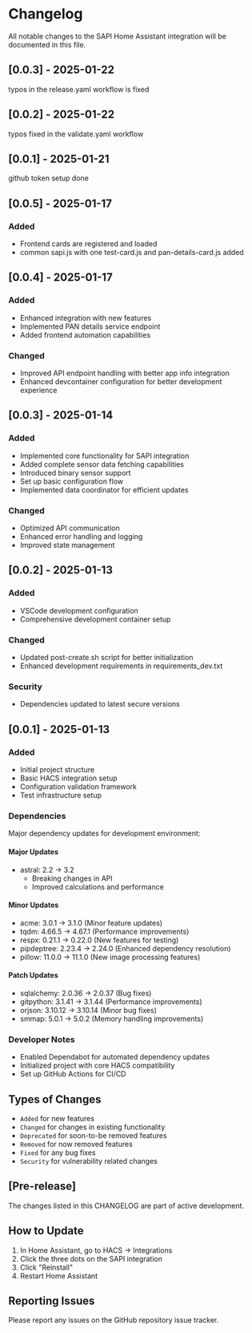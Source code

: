 <!-- markdownlint-disable MD024 -->
# Changelog

All notable changes to the SAPI Home Assistant integration will be documented in this file.

## [0.0.3] - 2025-01-22

typos in the release.yaml workflow is fixed

## [0.0.2] - 2025-01-22

typos fixed in the validate.yaml workflow

## [0.0.1] - 2025-01-21

github token setup done

## [0.0.5] - 2025-01-17

### Added

- Frontend cards are registered and loaded
- common sapi.js with one test-card.js and pan-details-card.js added

## [0.0.4] - 2025-01-17

### Added

- Enhanced integration with new features
- Implemented PAN details service endpoint
- Added frontend automation capabilities

### Changed

- Improved API endpoint handling with better app info integration
- Enhanced devcontainer configuration for better development experience

## [0.0.3] - 2025-01-14

### Added

- Implemented core functionality for SAPI integration
- Added complete sensor data fetching capabilities
- Introduced binary sensor support
- Set up basic configuration flow
- Implemented data coordinator for efficient updates

### Changed

- Optimized API communication
- Enhanced error handling and logging
- Improved state management

## [0.0.2] - 2025-01-13

### Added

- VSCode development configuration
- Comprehensive development container setup

### Changed

- Updated post-create.sh script for better initialization
- Enhanced development requirements in requirements_dev.txt

### Security

- Dependencies updated to latest secure versions

## [0.0.1] - 2025-01-13

### Added

- Initial project structure
- Basic HACS integration setup
- Configuration validation framework
- Test infrastructure setup

### Dependencies

Major dependency updates for development environment:

#### Major Updates

- astral: 2.2 → 3.2
  - Breaking changes in API
  - Improved calculations and performance

#### Minor Updates

- acme: 3.0.1 → 3.1.0 (Minor feature updates)
- tqdm: 4.66.5 → 4.67.1 (Performance improvements)
- respx: 0.21.1 → 0.22.0 (New features for testing)
- pipdeptree: 2.23.4 → 2.24.0 (Enhanced dependency resolution)
- pillow: 11.0.0 → 11.1.0 (New image processing features)

#### Patch Updates

- sqlalchemy: 2.0.36 → 2.0.37 (Bug fixes)
- gitpython: 3.1.41 → 3.1.44 (Performance improvements)
- orjson: 3.10.12 → 3.10.14 (Minor bug fixes)
- smmap: 5.0.1 → 5.0.2 (Memory handling improvements)

### Developer Notes

- Enabled Dependabot for automated dependency updates
- Initialized project with core HACS compatibility
- Set up GitHub Actions for CI/CD

## Types of Changes

- `Added` for new features
- `Changed` for changes in existing functionality
- `Deprecated` for soon-to-be removed features
- `Removed` for now removed features
- `Fixed` for any bug fixes
- `Security` for vulnerability related changes

## [Pre-release]

The changes listed in this CHANGELOG are part of active development.

## How to Update

1. In Home Assistant, go to HACS → Integrations
2. Click the three dots on the SAPI integration
3. Click "Reinstall"
4. Restart Home Assistant

## Reporting Issues

Please report any issues on the GitHub repository issue tracker.

